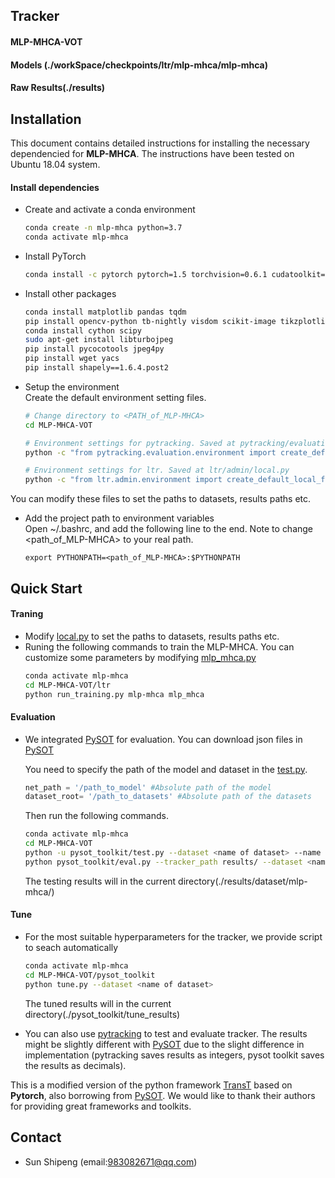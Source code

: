## Tracker
#### MLP-MHCA-VOT ####

#### Models (./workSpace/checkpoints/ltr/mlp-mhca/mlp-mhca) ####
#### Raw Results(./results) ####


## Installation
This document contains detailed instructions for installing the necessary dependencied for **MLP-MHCA**. The instructions 
have been tested on Ubuntu 18.04 system.

#### Install dependencies
* Create and activate a conda environment 
    ```bash
    conda create -n mlp-mhca python=3.7
    conda activate mlp-mhca
    ```  
* Install PyTorch
    ```bash
    conda install -c pytorch pytorch=1.5 torchvision=0.6.1 cudatoolkit=10.2
    ```  

* Install other packages
    ```bash
    conda install matplotlib pandas tqdm
    pip install opencv-python tb-nightly visdom scikit-image tikzplotlib gdown
    conda install cython scipy
    sudo apt-get install libturbojpeg
    pip install pycocotools jpeg4py
    pip install wget yacs
    pip install shapely==1.6.4.post2
    ```  
* Setup the environment                                                                                                 
Create the default environment setting files.

    ```bash
    # Change directory to <PATH_of_MLP-MHCA>
    cd MLP-MHCA-VOT
    
    # Environment settings for pytracking. Saved at pytracking/evaluation/local.py
    python -c "from pytracking.evaluation.environment import create_default_local_file; create_default_local_file()"
    
    # Environment settings for ltr. Saved at ltr/admin/local.py
    python -c "from ltr.admin.environment import create_default_local_file; create_default_local_file()"
    ```
You can modify these files to set the paths to datasets, results paths etc.
* Add the project path to environment variables  
Open ~/.bashrc, and add the following line to the end. Note to change <path_of_MLP-MHCA> to your real path.
    ```
    export PYTHONPATH=<path_of_MLP-MHCA>:$PYTHONPATH
    ```

## Quick Start
#### Traning
* Modify [local.py](ltr/admin/local.py) to set the paths to datasets, results paths etc.
* Runing the following commands to train the MLP-MHCA. You can customize some parameters by modifying [mlp_mhca.py](ltr/train_settings/mlp-mhca/mlp_mhca.py)
    ```bash
    conda activate mlp-mhca
    cd MLP-MHCA-VOT/ltr
    python run_training.py mlp-mhca mlp_mhca
    ```  

#### Evaluation

* We integrated [PySOT](https://github.com/STVIR/pysot) for evaluation. You can download json files in [PySOT](https://github.com/STVIR/pysot)
    
    You need to specify the path of the model and dataset in the [test.py](pysot_toolkit/test.py).
    ```python
    net_path = '/path_to_model' #Absolute path of the model
    dataset_root= '/path_to_datasets' #Absolute path of the datasets
    ```  
    Then run the following commands.
    ```bash
    conda activate mlp-mhca
    cd MLP-MHCA-VOT
    python -u pysot_toolkit/test.py --dataset <name of dataset> --name 'mlp-mhca' #test tracker 
    python pysot_toolkit/eval.py --tracker_path results/ --dataset <name of dataset> --num 1 --tracker_prefix 'mlp-mhca' #eval tracker
    ```  
    The testing results will in the current directory(./results/dataset/mlp-mhca/)
    

#### Tune

* For the most suitable hyperparameters for the tracker, we provide script to seach automatically
    ```bash
    conda activate mlp-mhca
    cd MLP-MHCA-VOT/pysot_toolkit
    python tune.py --dataset <name of dataset>
    ```  
    The tuned results will in the current directory(./pysot_toolkit/tune_results)


* You can also use [pytracking](pytracking) to test and evaluate tracker. 
The results might be slightly different with [PySOT](https://github.com/STVIR/pysot) due to the slight difference in implementation (pytracking saves results as integers, pysot toolkit saves the results as decimals).


This is a modified version of the python framework [TransT](https://github.com/chenxin-dlut/TransT) based on **Pytorch**, 
also borrowing from [PySOT](https://github.com/STVIR/pysot). 
We would like to thank their authors for providing great frameworks and toolkits.

## Contact
* Sun Shipeng (email:983082671@qq.com)
